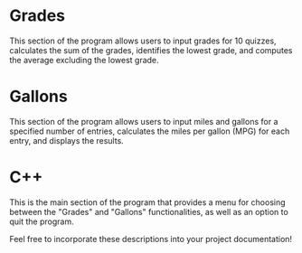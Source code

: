 # Grades
This section of the program allows users to input grades for 10 quizzes, calculates the sum of the grades, identifies the lowest grade, and computes the average excluding the lowest grade.

# Gallons
This section of the program allows users to input miles and gallons for a specified number of entries, calculates the miles per gallon (MPG) for each entry, and displays the results.

# C++
This is the main section of the program that provides a menu for choosing between the "Grades" and "Gallons" functionalities, as well as an option to quit the program.

Feel free to incorporate these descriptions into your project documentation!
